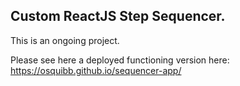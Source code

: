 ## Custom ReactJS Step Sequencer.

This is an ongoing project.

Please see here a deployed functioning version here: https://osquibb.github.io/sequencer-app/

